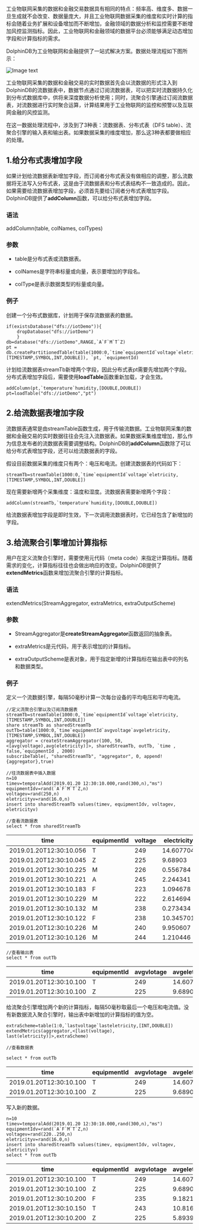工业物联网采集的数据和金融交易数据具有相同的特点：频率高、维度多、数据一旦生成就不会改变、数据量庞大，并且工业物联网数据采集的维度和实时计算的指标会随着业务扩展和设备增加而不断增加，金融领域的数据分析和监控需要不断增加风控监测指标。因此，工业物联网和金融领域的数据平台必须能够满足动态增加字段和计算指标的需求。

DolphinDB为工业物联网和金融提供了一站式解决方案。数据处理流程如下图所示：

![Image text](../images/stream_cn.png)

工业物联网采集的数据和金融交易的实时数据首先会以流数据的形式注入到DolphinDB的流数据表中，数据节点通过订阅流数据表，可以把实时流数据持久化到分布式数据库中，供将来深度数据分析使用；同时，流聚合引擎通过订阅流数据表，对流数据进行实时聚合运算，计算结果用于工业物联网的监控和预警以及互联网金融的风控监测。

在这一数据处理流程中，涉及到了3种表：流数据表、分布式表（DFS table）、流聚合引擎的输入表和输出表。如果数据采集的维度增加，那么这3种表都要做相应的处理。

## 1.给分布式表增加字段

如果计划给流数据表新增加字段，而订阅者分布式表没有做相应的调整，那么流数据将无法写入分布式表，这是由于流数据表和分布式表结构不一致造成的。因此，如果需要给流数据表增加字段，必须首先要给订阅者分布式表增加字段。DolphinDB提供了**addColumn**函数，可以给分布式表增加字段。

### 语法

addColumn(table, colNames, colTypes)

### 参数

* table是分布式表或流数据表。

* colNames是字符串标量或向量，表示要增加的字段名。

* colType是表示数据类型的标量或向量。

### 例子

创建一个分布式数据库，计划用于保存流数据表的数据。

```
if(existsDatabase("dfs://iotDemo")){
	dropDatabase("dfs://iotDemo")
	}
db=database("dfs://iotDemo",RANGE,`A`F`M`T`Z)
pt = db.createPartitionedTable(table(1000:0,`time`equipmentId`voltage`eletricity,[TIMESTAMP,SYMBOL,INT,DOUBLE]), `pt, `equipmentId)
```

计划给流数据表streamTb新增两个字段，因此分布式表pt需要先增加两个字段。分布式表增加字段后，需要使用**loadTable**函数重新加载，才会生效。

```
addColumn(pt,`temperature`humidity,[DOUBLE,DOUBLE])
pt=loadTable("dfs://iotDemo","pt")
```

## 2.给流数据表增加字段

流数据表通常是由streamTable函数生成，用于传输流数据。工业物联网采集的数据和金融交易的实时数据往往会先注入流数据表。如果数据采集维度增加，那么作为信息发布者的流数据表需要调整结构。DolphinDB的**addColumn**函数除了可以给分布式表增加字段，还可以给流数据表的字段。

假设目前数据采集的维度只有两个：电压和电流。创建流数据表的代码如下：

```
streamTb=streamTable(1000:0,`time`equipmentId`voltage`eletricity,[TIMESTAMP,SYMBOL,INT,DOUBLE])
```

现在需要新增两个采集维度：温度和湿度。流数据表需要新增两个字段：

```
addColumn(streamTb,`temperature`humidity,[DOUBLE,DOUBLE])
```

给流数据表增加字段是即时生效，下一次调用流数据表时，它已经包含了新增加的字段。

## 3.给流聚合引擎增加计算指标

用户在定义流聚合引擎时，需要使用元代码（meta code）来指定计算指标。随着需求的变化，计算指标往往也会做出响应的改变。DolphinDB提供了**extendMetrics**函数来增加流聚合引擎的计算指标。

### 语法

extendMetrics(StreamAggregator, extraMetrics, extraOutputScheme)

### 参数

* StreamAggregator是**createStreamAggregator**函数返回的抽象表。

* extraMetrics是元代码，用于表示增加的计算指标。

* extraOutputScheme是表对象，用于指定新增的计算指标在输出表中的列名和数据类型。

### 例子

定义一个流数据引擎，每隔50毫秒计算一次每台设备的平均电压和平均电流。

```
//定义流聚合引擎以及订阅流数据表
streamTb=streamTable(1000:0,`time`equipmentId`voltage`eletricity,[TIMESTAMP,SYMBOL,INT,DOUBLE])
share streamTb as sharedStreamTb
outTb=table(1000:0,`time`equipmentId`avgvoltage`avgeletricity,[TIMESTAMP,SYMBOL,INT,DOUBLE])
aggregator = createStreamAggregator(100, 50, <[avg(voltage),avg(eletricity)]>, sharedStreamTb, outTb, `time , false,`equipmentId , 2000)
subscribeTable(, "sharedStreamTb", "aggregator", 0, append!{aggregator},true)

//往流数据表中插入数据
n=10
timev=temporalAdd(2019.01.20 12:30:10.000,rand(300,n),"ms")
equipmentIdv=rand(`A`F`M`T`Z,n)
voltagev=rand(250,n)
eletricityv=rand(16.0,n)
insert into sharedStreamTb values(timev, equipmentIdv, voltagev, eletricityv)

//查看流数据表
select * from sharedStreamTb

```
|time                   |equipmentId|voltage|electricity|
|----                   |-----------|-------|-----------|
|2019.01.20T12:30:10.056|T          |249    |14.607704  |
|2019.01.20T12:30:10.045|Z          |225    |9.68903    |
|2019.01.20T12:30:10.225|M          |226    |0.556784   |
|2019.01.20T12:30:10.221|A          |245    |2.244341   |
|2019.01.20T12:30:10.183|F          |223    |1.094678   |
|2019.01.20T12:30:10.229|M          |222    |2.614694   |
|2019.01.20T12:30:10.132|M          |238    |0.273434   |
|2019.01.20T12:30:10.122|F          |238    |10.345701  |
|2019.01.20T12:30:10.226|M          |240    |9.950607   |
|2019.01.20T12:30:10.126|M          |244    |1.210446   |

```
//查看输出表
select * from outTb
```

|time                   |equipmentId|avgvlotage|avgeletricity|
|----                   |-----------|----------|-------------|
|2019.01.20T12:30:10.100|T          |249       |14.607704    |
|2019.01.20T12:30:10.100|Z          |225       |9.68903      |

给流聚合引擎增加两个新的计算指标，每隔50毫秒取最后一个电压和电流值。没有新数据流入聚合引擎时，输出表中新增加的计算指标的值为空。

```
extraScheme=table(1:0,`lastvoltage`lasteletricity,[INT,DOUBLE])
extendMetrics(aggregator,<[last(voltage), last(eletricity)]>,extraScheme)

//查看数据表

select * from outTb

```
|time                   |equipmentId|avgvlotage|avgeletricity|lastvoltage|lasteletricity|
|----                   |-----------|----------|-------------|---|---|
|2019.01.20T12:30:10.100|T          |249       |14.607704    |||
|2019.01.20T12:30:10.100|Z          |225       |9.68903      |||

写入新的数据。

```
n=10
timev=temporalAdd(2019.01.20 12:30:10.000,rand(300,n),"ms")
equipmentIdv=rand(`A`F`M`T`Z,n)
voltagev=rand(220..250,n)
eletricityv=rand(16.0,n)
insert into sharedStreamTb values(timev, equipmentIdv, voltagev, eletricityv)
select * from outTb
```

|time                   |equipmentId|avgvlotage|avgeletricity|lastvoltage|lasteletricity|
|----                   |-----------|----------|-------------|---|---|
|2019.01.20T12:30:10.100|T          |249       |14.607704    |||
|2019.01.20T12:30:10.100|Z          |225       |9.68903      |||
|2019.01.20T12:30:10.200|F          |235       |9.182104     |234|14.896723|
|2019.01.20T12:30:10.150|T          |243       |10.816871    |236|7.026039|
|2019.01.20T12:30:10.200|Z          |225       |5.893952     |225|2.098874|



